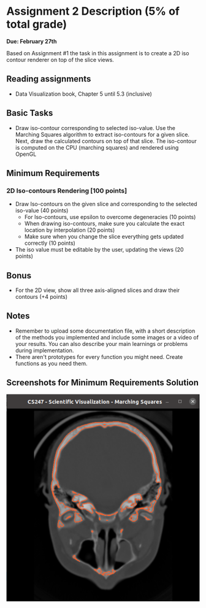 # Assignment 2 Description (5% of total grade) #
**Due: February 27th**

Based on Assignment #1 the task in this assignment is to create a 2D iso contour renderer on top of the slice views.

## Reading assignments ##

* Data Visualization book, Chapter 5 until 5.3 (inclusive)

## Basic Tasks ##

* Draw iso-contour corresponding to selected iso-value. Use the Marching Squares algorithm to extract iso-contours for a given slice. Next, draw the calculated contours on top of that slice. The iso-contour is computed on the CPU (marching squares) and rendered using OpenGL

## Minimum Requirements ##
### 2D Iso-contours Rendering [100 points] ###
+ Draw Iso-contours on the given slice and corresponding to the selected iso-value (40 points)
    * For Iso-contours, use epsilon to overcome degeneracies (10 points)
    * When drawing iso-contours, make sure you calculate the exact location by interpolation (20 points)
    * Make sure when you change the slice everything gets updated correctly (10 points)
+ The iso value must be editable by the user, updating the views (20 points)

## Bonus ##
* For the 2D view, show all three axis-aligned slices and draw their contours (+4 points)

## Notes ##

* Remember to upload some documentation file, with a short description of the methods you implemented and include some images or a video of your results. You can also describe your main learnings or problems during implementation. 
* There aren't prototypes for every function you might need. Create functions as you need them.

## Screenshots for Minimum Requirements Solution ##
![marching squares](sample_outputs/output1.png)
